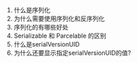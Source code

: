 1. 什么是序列化
2. 为什么需要使用序列化和反序列化
3. 序列化的有哪些好处
4. Serializable 和 Parcelable 的区别
5. 什么是serialVersionUID
6. 为什么还要显示指定serialVersionUID的值?